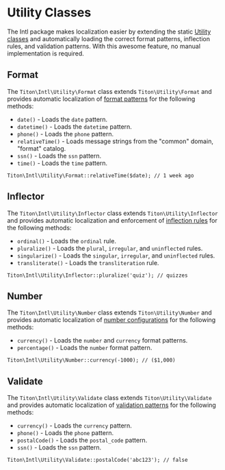 # Utility Classes #

The Intl package makes localization easier by extending the static [Utility classes](../utility/index.md) and automatically loading the correct format patterns, inflection rules, and validation patterns. With this awesome feature, no manual implementation is required.

## Format ##

The `Titon\Intl\Utility\Format` class extends `Titon\Utility\Format` and provides automatic localization of [format patterns](locales.md#format-patterns) for the following methods:

* `date()` - Loads the `date` pattern.
* `datetime()` - Loads the `datetime` pattern.
* `phone()` - Loads the `phone` pattern.
* `relativeTime()` - Loads message strings from the "common" domain, "format" catalog.
* `ssn()` - Loads the `ssn` pattern.
* `time()` - Loads the `time` pattern.

```hack
Titon\Intl\Utility\Format::relativeTime($date); // 1 week ago
```

## Inflector ##

The `Titon\Intl\Utility\Inflector` class extends `Titon\Utility\Inflector` and provides automatic localization and enforcement of [inflection rules](locales.md#inflection-rules) for the following methods:

* `ordinal()` - Loads the `ordinal` rule.
* `pluralize()` - Loads the `plural`, `irregular`, and `uninflected` rules.
* `singularize()` - Loads the `singular`, `irregular`, and `uninflected` rules.
* `transliterate()` - Loads the `transliteration` rule.

```hack
Titon\Intl\Utility\Inflector::pluralize('quiz'); // quizzes
```

## Number ##

The `Titon\Intl\Utility\Number` class extends `Titon\Utility\Number` and provides automatic localization of [number configurations](locales.md#format-patterns) for the following methods:

* `currency()` - Loads the `number` and `currency` format patterns.
* `percentage()` - Loads the `number` format pattern.

```hack
Titon\Intl\Utility\Number::currency(-1000); // ($1,000)
```

## Validate ##

The `Titon\Intl\Utility\Validate` class extends `Titon\Utility\Validate` and provides automatic localization of [validation patterns](locales.md#validation-patterns) for the following methods:

* `currency()` - Loads the `currency` pattern.
* `phone()` - Loads the `phone` pattern.
* `postalCode()` - Loads the `postal_code` pattern.
* `ssn()` - Loads the `ssn` pattern.

```hack
Titon\Intl\Utility\Validate::postalCode('abc123'); // false
```
